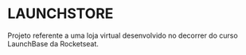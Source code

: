 # LAUNCHSTORE

Projeto referente a uma loja virtual desenvolvido no decorrer do curso LaunchBase da Rocketseat.